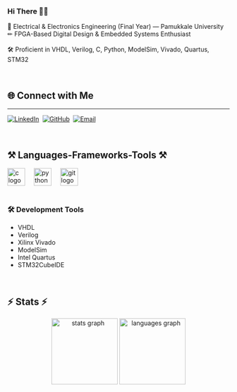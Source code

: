 <h3 align="left">Hi There 👋🏻</h3>

🔧 Electrical & Electronics Engineering (Final Year) — Pamukkale University <br>
✏ FPGA-Based Digital Design & Embedded Systems Enthusiast <br>  
🛠 Proficient in VHDL, Verilog, C, Python, ModelSim, Vivado, Quartus, STM32 


<br/>

<h2 align="left">🌐 Connect with Me </h2>
<hr/>
<p align="left">
  <a href="https://www.linkedin.com/in/hasanburakciftci/" target="_blank"><img src="https://img.shields.io/badge/LinkedIn-0077B5?style=for-the-badge&logo=linkedin&logoColor=white" alt="LinkedIn"/></a>&nbsp;
  <a href="https://github.com/hasanburakciftci" target="_blank"><img src="https://img.shields.io/badge/GitHub-181717?style=for-the-badge&logo=github&logoColor=white" alt="GitHub"/></a>&nbsp;
  <a href="mailto:hasanburak729@gmail.com"><img src="https://img.shields.io/badge/Email-D14836?style=for-the-badge&logo=gmail&logoColor=white" alt="Email"/></a>
</p>

<br clear="both">

<h2 align="left">⚒️ Languages-Frameworks-Tools ⚒️</h2>

<div align="left">
  <img src="https://cdn.jsdelivr.net/gh/devicons/devicon/icons/c/c-original.svg" height="40" alt="c logo"  />
  <img width="12" />
  <img src="https://cdn.jsdelivr.net/gh/devicons/devicon/icons/python/python-original.svg" height="40" alt="python logo"  />
  <img width="12" />
  <img src="https://cdn.jsdelivr.net/gh/devicons/devicon/icons/git/git-original.svg" height="40" alt="git logo"  />
</div>

<br clear="both">

<h3 align="left">🛠️ Development Tools</h3>
<ul>
  <li>VHDL</li>
  <li>Verilog</li>
  <li>Xilinx Vivado</li>
  <li>ModelSim</li>
  <li>Intel Quartus</li>
  <li>STM32CubeIDE</li>
</ul>

<br clear="both">

<h2 align="left">⚡ Stats ⚡</h2>

<div align="center">
  <img src="https://github-readme-stats.vercel.app/api?username=hasanburakciftci&show_icons=true&theme=dracula&count_private=true" height="150" alt="stats graph"  />
  <img src="https://github-readme-stats.vercel.app/api/top-langs?username=hasanburakciftci&layout=compact&theme=dracula" height="150" alt="languages graph"/>
</div>
